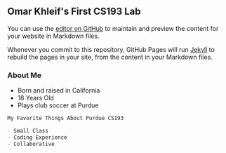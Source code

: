## Omar Khleif's First CS193 Lab

You can use the [editor on GitHub](https://github.com/kalutes/CS193_Fall18_Lab1/edit/master/index.md) to maintain and preview the content for your website in Markdown files.

Whenever you commit to this repository, GitHub Pages will run [Jekyll](https://jekyllrb.com/) to rebuild the pages in your site, from the content in your Markdown files.

### About Me
- Born and raised in California
- 18 Years Old
- Plays club soccer at Purdue

```markdown
My Favorite Things About Purdue CS193

- Small Class
- Coding Experience
- Collaborative
```
